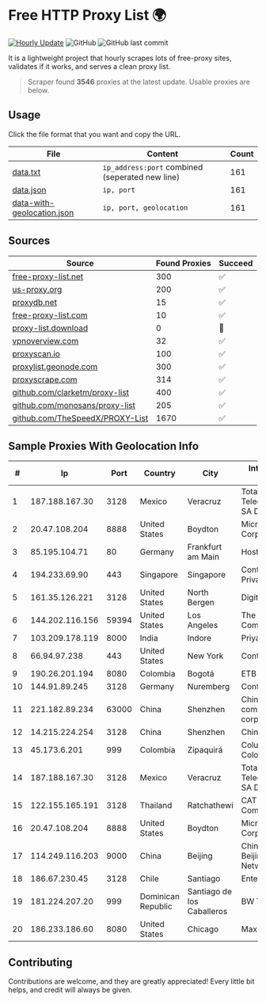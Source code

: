 
# Free HTTP Proxy List 🌍

[![Hourly Update](https://github.com/mertguvencli/http-proxy-list/actions/workflows/main.yml/badge.svg?branch=main)](https://github.com/mertguvencli/http-proxy-list/actions/workflows/main.yml)
![GitHub](https://img.shields.io/github/license/mertguvencli/http-proxy-list)
![GitHub last commit](https://img.shields.io/github/last-commit/mertguvencli/http-proxy-list)

It is a lightweight project that hourly scrapes lots of free-proxy sites, validates if it works, and serves a clean proxy list.


> Scraper found **3546** proxies at the latest update. Usable proxies are below.

## Usage

Click the file format that you want and copy the URL.


|File|Content|Count|
|----|-------|-----|
|[data.txt](https://raw.githubusercontent.com/mertguvencli/http-proxy-list/main/proxy-list/data.txt)|`ip_address:port` combined (seperated new line)|161|
|[data.json](https://raw.githubusercontent.com/mertguvencli/http-proxy-list/main/proxy-list/data.json)|`ip, port`|161|
|[data-with-geolocation.json](https://raw.githubusercontent.com/mertguvencli/http-proxy-list/main/proxy-list/data-with-geolocation.json)|`ip, port, geolocation`|161|

## Sources

|Source|Found Proxies|Succeed|
|------|-------------|-------|
|[free-proxy-list.net](https://free-proxy-list.net)|300|✅|
|[us-proxy.org](https://www.us-proxy.org)|200|✅|
|[proxydb.net](http://proxydb.net)|15|✅|
|[free-proxy-list.com](https://free-proxy-list.com/?page=&port=&type%5B%5D=http&type%5B%5D=https&up_time=0&search=Search)|10|✅|
|[proxy-list.download](https://www.proxy-list.download/HTTP)|0|🚫|
|[vpnoverview.com](https://vpnoverview.com/privacy/anonymous-browsing/free-proxy-servers)|32|✅|
|[proxyscan.io](https://www.proxyscan.io)|100|✅|
|[proxylist.geonode.com](https://proxylist.geonode.com/api/proxy-list?limit=300&page=1&sort_by=lastChecked&sort_type=desc&protocols=http,https)|300|✅|
|[proxyscrape.com](https://api.proxyscrape.com/v2/?request=displayproxies&protocol=http&timeout=10000&country=all&ssl=all&anonymity=all)|314|✅|
|[github.com/clarketm/proxy-list](https://raw.githubusercontent.com/clarketm/proxy-list/master/proxy-list-raw.txt)|400|✅|
|[github.com/monosans/proxy-list](https://raw.githubusercontent.com/monosans/proxy-list/main/proxies/http.txt)|205|✅|
|[github.com/TheSpeedX/PROXY-List](https://raw.githubusercontent.com/TheSpeedX/PROXY-List/master/http.txt)|1670|✅|


## Sample Proxies With Geolocation Info

|#|Ip|Port|Country|City|Internet Service Provider|
|-|--|----|-------|----|-------------------------|
|1|187.188.167.30|3128|Mexico|Veracruz|Total Play Telecomunicaciones SA De CV|
|2|20.47.108.204|8888|United States|Boydton|Microsoft Corporation|
|3|85.195.104.71|80|Germany|Frankfurt am Main|Host Europe GmbH|
|4|194.233.69.90|443|Singapore|Singapore|Contabo Asia Private Limited|
|5|161.35.126.221|3128|United States|North Bergen|DigitalOcean, LLC|
|6|144.202.116.156|59394|United States|Los Angeles|The Constant Company|
|7|103.209.178.119|8000|India|Indore|Priya Agency|
|8|66.94.97.238|443|United States|New York|Contabo Inc.|
|9|190.26.201.194|8080|Colombia|Bogotá|ETB - Colombia|
|10|144.91.89.245|3128|Germany|Nuremberg|Contabo GmbH|
|11|221.182.89.234|63000|China|Shenzhen|China Mobile communications corporation|
|12|14.215.224.254|3128|China|Shenzhen|Chinanet|
|13|45.173.6.201|999|Colombia|Zipaquirá|Columbus Networks Colombia|
|14|187.188.167.30|3128|Mexico|Veracruz|Total Play Telecomunicaciones SA De CV|
|15|122.155.165.191|3128|Thailand|Ratchathewi|CAT Telecom Public Company Limited|
|16|20.47.108.204|8888|United States|Boydton|Microsoft Corporation|
|17|114.249.116.203|9000|China|Beijing|China Unicom Beijing Province Network|
|18|186.67.230.45|3128|Chile|Santiago|Entel Chile S.A.|
|19|181.224.207.20|999|Dominican Republic|Santiago de los Caballeros|BW TELECOM|
|20|186.233.186.60|8080|United States|Chicago|Maxihost LTDA|



## Contributing

Contributions are welcome, and they are greatly appreciated! Every
little bit helps, and credit will always be given.


